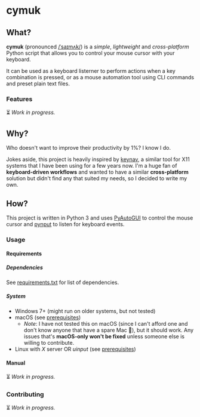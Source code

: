 # cymuk

## What?

**cymuk** (pronounced [/ˈsaɪmʌk/](http://ipa-reader.xyz/?text=%CB%88sa%C9%AAm%CA%8Ck&voice=Joey)) is a _simple_, _lightweight_ and _cross-platform_ Python script that allows you to control your mouse cursor with your keyboard.

It can be used as a keyboard listerner to perform actions when a key combination is pressed, or as a mouse automation tool using CLI commands and preset plain text files.

### Features

:hourglass_flowing_sand: _Work in progress._

## Why?

Who doesn't want to improve their productivity by 1%? I know I do.

Jokes aside, this project is heavily inspired by [keynav](https://github.com/jordansissel/keynav), a similar tool for X11 systems that I have been using for a few years now. I'm a huge fan of **keyboard-driven workflows** and wanted to have a similar **cross-platform** solution but didn't find any that suited my needs, so I decided to write my own.

## How?

This project is written in Python 3 and uses [PyAutoGUI](https://pyautogui.readthedocs.io/en/latest/) to control the mouse cursor and [pynput](https://pynput.readthedocs.io/en/latest/) to listen for keyboard events.

### Usage

#### Requirements

##### Dependencies

See [requirements.txt](requirements.txt) for list of dependencies.

##### System

- Windows 7+ (might run on older systems, but not tested)
- macOS (see [prerequisites](https://pynput.readthedocs.io/en/latest/limitations.html#macos))
	- _Note_: I have not tested this on macOS (since I can't afford one and don't know anyone that have a spare Mac :smiling_face_with_tear:), but it should work. Any issues that's **macOS-only won't be fixed** unless someone else is willing to contribute.
- Linux with _X_ server OR _uinput_ (see [prerequisites](https://pynput.readthedocs.io/en/latest/limitations.html#linux))

#### Manual

:hourglass_flowing_sand: _Work in progress._

### Contributing

:hourglass_flowing_sand: _Work in progress._
